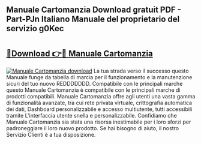 ## Manuale Cartomanzia Download gratuit PDF - Part-PJn Italiano Manuale del proprietario del servizio g0Kec

# <h2><a href="http://dfb4mow.blite.top/?on=Manuale+Cartomanzia">🔗Download 👉🔴 Manuale Cartomanzia</a></h2>

[![Manuale Cartomanzia download](https://i.imgur.com/lujVjoI.png)](http://dfb4mow.blite.top/?on=Manuale+Cartomanzia)
La tua strada verso il successo questo Manuale funge da tabella di marcia per il funzionamento e la manutenzione sicuri del tuo nuovo REDDDDDDD. Compatibile con le principali marche questo Manuale Cartomanzia è compatibile con le principali marche di prodotti compatibili. Manuale Cartomanzia offre agli utenti una vasta gamma di funzionalità avanzate, tra cui rete privata virtuale, crittografia automatica dei dati, Dashboard personalizzabile e accesso multiutente, tutti accessibili tramite L'interfaccia utente snella e personalizzabile. Confidiamo che Manuale Cartomanzia sia stata una risorsa inestimabile per i loro sforzi per padroneggiare il loro nuovo prodotto. Se hai bisogno di aiuto, il nostro Servizio Clienti è a tua disposizione.
